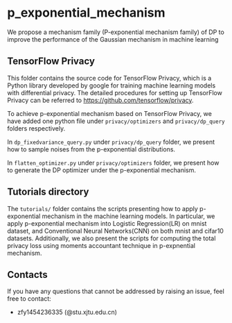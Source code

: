 # p_exponential_mechanism
We propose a mechanism family (P-exponential mechanism family) of DP to improve the performance of 
the Gaussian mechanism in machine learning

## TensorFlow Privacy
This folder contains the source code for TensorFlow Privacy, which is a Python
library developed by google for training machine learning models with differential privacy. 
The detailed procedures for setting up TensorFlow Privacy can be referred to 
https://github.com/tensorflow/privacy.

To achieve p-exponential mechanism based on TensorFlow Privacy, we have added one
python file under `privacy/optimizers` and `privacy/dp_query` folders respectively. 

In `dp_fixedvariance_query.py` under `privacy/dp_query` folder, we present how to 
sample noises from the p-exponential distributions.

In `flatten_optimizer.py` under `privacy/optimizers` folder, we present how to generate 
the DP optimizer under the p-exponential mechanism.


## Tutorials directory

The `tutorials/` folder contains the scripts presenting how to apply p-exponential 
mechanism in the machine learning models. In particular, we apply p-exponential 
mechanism into Logistic Regression(LR) on mnist dataset, and Conventional Neural Networks(CNN) on 
both mnist and cifar10 datasets. Additionally, we also present the scripts for 
computing the total privacy loss using moments accountant technique in p-expnential mechanism.

## Contacts

If you have any questions that cannot be addressed by raising an issue, feel
free to contact:

* zfy1454236335 (@stu.xjtu.edu.cn)

